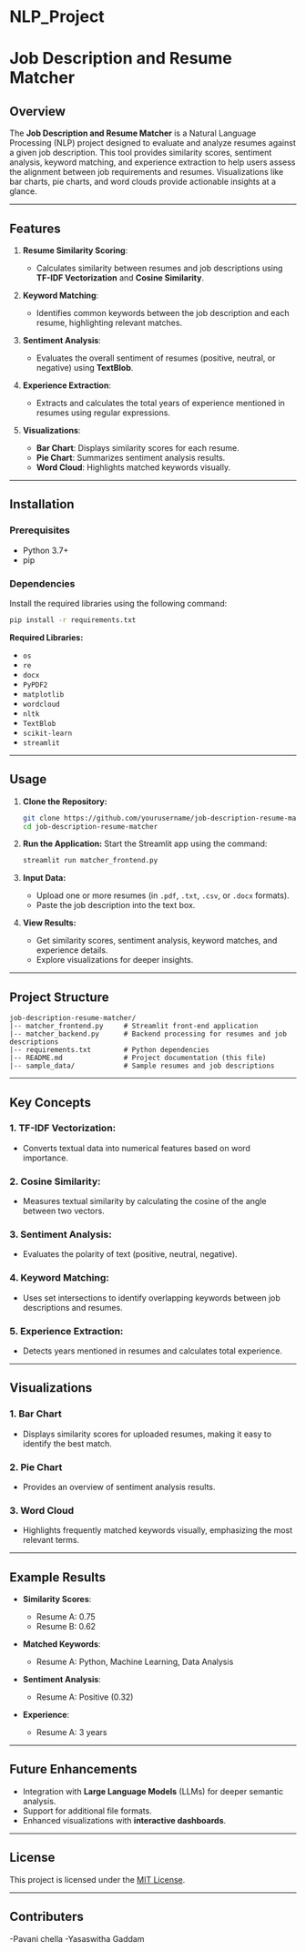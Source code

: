 # NLP_Project
# Job Description and Resume Matcher

## Overview

The **Job Description and Resume Matcher** is a Natural Language Processing (NLP) project designed to evaluate and analyze resumes against a given job description. This tool provides similarity scores, sentiment analysis, keyword matching, and experience extraction to help users assess the alignment between job requirements and resumes. Visualizations like bar charts, pie charts, and word clouds provide actionable insights at a glance.

---

## Features

1. **Resume Similarity Scoring**:

   - Calculates similarity between resumes and job descriptions using **TF-IDF Vectorization** and **Cosine Similarity**.

2. **Keyword Matching**:

   - Identifies common keywords between the job description and each resume, highlighting relevant matches.

3. **Sentiment Analysis**:

   - Evaluates the overall sentiment of resumes (positive, neutral, or negative) using **TextBlob**.

4. **Experience Extraction**:

   - Extracts and calculates the total years of experience mentioned in resumes using regular expressions.

5. **Visualizations**:

   - **Bar Chart**: Displays similarity scores for each resume.
   - **Pie Chart**: Summarizes sentiment analysis results.
   - **Word Cloud**: Highlights matched keywords visually.

---

## Installation

### Prerequisites

- Python 3.7+
- pip

### Dependencies

Install the required libraries using the following command:

```bash
pip install -r requirements.txt
```

**Required Libraries:**

- `os`
- `re`
- `docx`
- `PyPDF2`
- `matplotlib`
- `wordcloud`
- `nltk`
- `TextBlob`
- `scikit-learn`
- `streamlit`

---

## Usage

1. **Clone the Repository:**

   ```bash
   git clone https://github.com/yourusername/job-description-resume-matcher.git
   cd job-description-resume-matcher
   ```

2. **Run the Application:** Start the Streamlit app using the command:

   ```bash
   streamlit run matcher_frontend.py
   ```

3. **Input Data:**

   - Upload one or more resumes (in `.pdf`, `.txt`, `.csv`, or `.docx` formats).
   - Paste the job description into the text box.

4. **View Results:**

   - Get similarity scores, sentiment analysis, keyword matches, and experience details.
   - Explore visualizations for deeper insights.

---

## Project Structure

```
job-description-resume-matcher/
|-- matcher_frontend.py     # Streamlit front-end application
|-- matcher_backend.py      # Backend processing for resumes and job descriptions
|-- requirements.txt        # Python dependencies
|-- README.md               # Project documentation (this file)
|-- sample_data/            # Sample resumes and job descriptions
```

---

## Key Concepts

### 1. **TF-IDF Vectorization**:

- Converts textual data into numerical features based on word importance.

### 2. **Cosine Similarity**:

- Measures textual similarity by calculating the cosine of the angle between two vectors.

### 3. **Sentiment Analysis**:

- Evaluates the polarity of text (positive, neutral, negative).

### 4. **Keyword Matching**:

- Uses set intersections to identify overlapping keywords between job descriptions and resumes.

### 5. **Experience Extraction**:

- Detects years mentioned in resumes and calculates total experience.

---

## Visualizations

### 1. **Bar Chart**

- Displays similarity scores for uploaded resumes, making it easy to identify the best match.

### 2. **Pie Chart**

- Provides an overview of sentiment analysis results.

### 3. **Word Cloud**

- Highlights frequently matched keywords visually, emphasizing the most relevant terms.

---

## Example Results

- **Similarity Scores**:

  - Resume A: 0.75
  - Resume B: 0.62

- **Matched Keywords**:

  - Resume A: Python, Machine Learning, Data Analysis

- **Sentiment Analysis**:

  - Resume A: Positive (0.32)

- **Experience**:

  - Resume A: 3 years

---

## Future Enhancements

- Integration with **Large Language Models** (LLMs) for deeper semantic analysis.
- Support for additional file formats.
- Enhanced visualizations with **interactive dashboards**.

---

## License

This project is licensed under the [MIT License](LICENSE).

---

## Contributers

-Pavani chella
-Yasaswitha Gaddam


